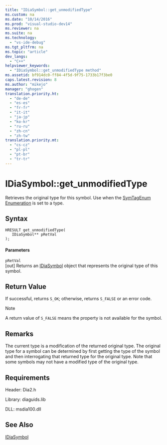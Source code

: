 ```yaml
---
title: "IDiaSymbol::get_unmodifiedType"
ms.custom: na
ms.date: "10/14/2016"
ms.prod: "visual-studio-dev14"
ms.reviewer: na
ms.suite: na
ms.technology: 
  - "vs-ide-debug"
ms.tgt_pltfrm: na
ms.topic: "article"
dev_langs: 
  - "C++"
helpviewer_keywords: 
  - "IDiaSymbol::get_unmodifiedType method"
ms.assetid: bf914dc0-ff84-4f5d-9f75-1733b17f3be0
caps.latest.revision: 8
ms.author: "mikejo"
manager: "ghogen"
translation.priority.ht: 
  - "de-de"
  - "es-es"
  - "fr-fr"
  - "it-it"
  - "ja-jp"
  - "ko-kr"
  - "ru-ru"
  - "zh-cn"
  - "zh-tw"
translation.priority.mt: 
  - "cs-cz"
  - "pl-pl"
  - "pt-br"
  - "tr-tr"
---
```

# IDiaSymbol::get_unmodifiedType
Retrieves the original type for this symbol. Use when the [SymTagEnum Enumeration](../debugger/symtagenum.md) is set to a type.  
  
## Syntax  
  
```cpp#  
HRESULT get_unmodifiedType(   
   IDiaSymbol** pRetVal  
);  
```  
  
#### Parameters  
 `pRetVal`  
 [out] Returns an [IDiaSymbol](../debugger/idiasymbol.md) object that represents the original type of this symbol.  
  
## Return Value  
 If successful, returns `S_OK`; otherwise, returns `S_FALSE` or an error code.  
  
> [!NOTE]
>  A return value of `S_FALSE` means the property is not available for the symbol.  
  
## Remarks  
 The current type is a modification of the returned original type. The original type for a symbol can be determined by first getting the type of the symbol and then interrogating that returned type for the original type. Note that some symbols may not have a modified type of the original type.  
  
## Requirements  
 Header: Dia2.h  
  
 Library: diaguids.lib  
  
 DLL: msdia100.dll  
  
## See Also  
 [IDiaSymbol](../debugger/idiasymbol.md)